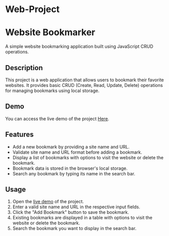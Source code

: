 # Web-Project
# Website Bookmarker

A simple website bookmarking application built using JavaScript CRUD operations.

## Description

This project is a web application that allows users to bookmark their favorite websites. It provides basic CRUD (Create, Read, Update, Delete) operations for managing bookmarks using local storage.

## Demo

You can access the live demo of the project [Here](http://192.168.1.170:5500/index.html).

## Features

- Add a new bookmark by providing a site name and URL.
- Validate site name and URL format before adding a bookmark.
- Display a list of bookmarks with options to visit the website or delete the bookmark.
- Bookmark data is stored in the browser's local storage.
- Search any bookmark by typing its name in the search bar.

## Usage

1. Open the [live demo](http://192.168.1.170:5500/index.html) of the project.
2. Enter a valid site name and URL in the respective input fields.
3. Click the "Add Bookmark" button to save the bookmark.
4. Existing bookmarks are displayed in a table with options to visit the website or delete the bookmark.
5. Search the bookmark you want to display in the search bar.
